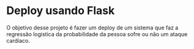 # Deploy usando Flask

O objetivo desse projeto é fazer um deploy de um sistema que faz a regressão logistica da probabilidade da pessoa sofre ou não um ataque cardíaco.


